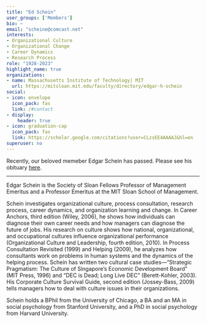 ```yaml
---
title: "Ed Schein"
user_groups: ['Members']
bio: ~
email: "scheine@comcast.net"
interests:
- Organizational Culture
- Organizational Change
- Career Dynamics
- Research Process
role: "1928-2023"
highlight_name: true
organizations:
- name: Massachusetts Institute of Technology| MIT
  url: https://mitsloan.mit.edu/faculty/directory/edgar-h-schein
social:
- icon: envelope
  icon_pack: fas
  link: /#contact
- display:
    header: true
- icon: graduation-cap
  icon_pack: fas
  link: https://scholar.google.com/citations?user=CLzsEE4AAAAJ&hl=en
superuser: no
---
```


Recently, our beloved memeber Edgar Schein has passed. Please see his obituary [here](https://news.mit.edu/2023/remembering-professor-emeritus-edgar-schein-0303).

---

Edgar Schein is the Society of Sloan Fellows Professor of Management Emeritus and a Professor Emeritus at the MIT Sloan School of Management.

Schein investigates organizational culture, process consultation, research process, career dynamics, and organization learning and change. In Career Anchors, third edition (Wiley, 2006), he shows how individuals can diagnose their own career needs and how managers can diagnose the future of jobs. His research on culture shows how national, organizational, and occupational cultures influence organizational performance (Organizational Culture and Leadership, fourth edition, 2010). In Process Consultation Revisited (1999) and Helping (2009), he analyzes how consultants work on problems in human systems and the dynamics of the helping process. Schein has written two cultural case studies—“Strategic Pragmatism: The Culture of Singapore’s Economic Development Board” (MIT Press, 1996) and “DEC is Dead; Long Live DEC” (Berett-Kohler, 2003). His Corporate Culture Survival Guide, second edition (Jossey-Bass, 2009) tells managers how to deal with culture issues in their organizations.

Schein holds a BPhil from the University of Chicago, a BA and an MA in social psychology from Stanford University, and a PhD in social psychology from Harvard University.